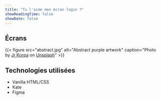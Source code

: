 ```yaml
---
title: "Tu l'aime mon écran login ?"
showReadingTime: false
showDate: false
---
```

## Écrans 

{{< figure
    src="abstract.jpg"
    alt="Abstract purple artwork"
    caption="Photo by [Jr Korpa](https://unsplash.com/@jrkorpa) on [Unsplash](https://unsplash.com/)"
    >}}

## Technologies utilisées

- Vanilla HTML/CSS
- Kate
- Figma

